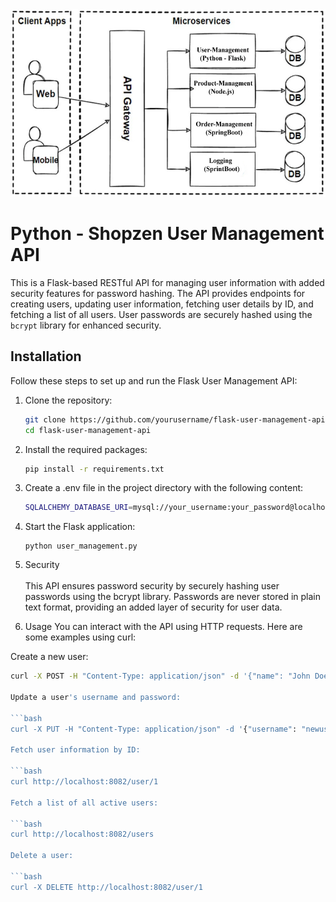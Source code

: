 <img src="https://github.com/Athiselva/Shopzen-SQL/blob/main/Microservice.jpg" alt="Microservice" width="550" height="300">


# Python - Shopzen User Management API

This is a Flask-based RESTful API for managing user information with added security features for password hashing. The API provides endpoints for creating users, updating user information, fetching user details by ID, and fetching a list of all users. User passwords are securely hashed using the `bcrypt` library for enhanced security.

## Installation

Follow these steps to set up and run the Flask User Management API:

1. Clone the repository:

   ```bash
   git clone https://github.com/yourusername/flask-user-management-api.git
   cd flask-user-management-api

2. Install the required packages:

   ```bash
   pip install -r requirements.txt

3. Create a .env file in the project directory with the following content:

   ```bash
   SQLALCHEMY_DATABASE_URI=mysql://your_username:your_password@localhost/shopzen_user_management

4. Start the Flask application:
   <br>
   ```
   python user_management.py
   ```

5. Security
   <br><br>This API ensures password security by securely hashing user passwords using the bcrypt library. Passwords are never stored in plain text format, providing an added layer of security for user data.

6. Usage
    You can interact with the API using HTTP requests. Here are some examples using curl:

Create a new user:

 ```bash
curl -X POST -H "Content-Type: application/json" -d '{"name": "John Doe", "email": "john@example.com", "phone_number": "1234567890", "address": "123 Main St", "is_admin": false, "username": "johndoe", "password": "password123", "created_by": 1, "modified_by": 1}' http://localhost:8082/users

Update a user's username and password:

```bash
curl -X PUT -H "Content-Type: application/json" -d '{"username": "newusername", "password": "newpassword123"}' http://localhost:8082/user/1

Fetch user information by ID:

```bash
curl http://localhost:8082/user/1

Fetch a list of all active users:

```bash
curl http://localhost:8082/users

Delete a user:

```bash
curl -X DELETE http://localhost:8082/user/1
